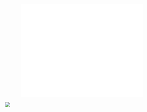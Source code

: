 

<p align="center"><img src="/github-metrics.svg" alt="Metrics" width="400"></p>

<!--END_SECTION:waka-->



![](https://komarev.com/ghpvc/?username=Abhishek9503)
